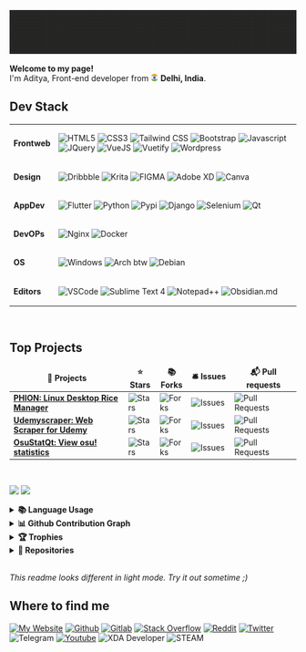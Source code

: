 <!-- Dark Mode -->
[![Visit my website!](images/readme/glitch_header.gif)](https://sortedcord.tech)
<!-- Light Mode
[![Visit my website!](images/readme/glitch_header_light.gif#gh-light-mode-only)](https://sortedcord.tech) -->

<p><b>Welcome to my page!</b></br> I'm Aditya, Front-end developer from <img src="images/readme/india_flag.png" width="13"/> <b>Delhi, India</b>. </p>
<!-- 
Currently working on [PHION](https://github.com/phion-pm) and associated projects. Read my [blog](https://sortedcord.tech/blog) or follow [@sortedcord on Twitter](https://twitter.com/sortedcord).

<table width="100%">
<tr><td width="33.3%">

### **Recent Releases**

[PHION Core 0.0.1](https://pypi.org/project/phion/) - 06.02.2022

[OsuStatQt 0.0.5](https://github.com/sortedcord/osu-statqt/releases/tag/v0.0.5-alpha)  - 09.01.2022

[OsuStatQt 0.0.4](https://github.com/sortedcord/osu-statqt/releases/tag/v0.0.4-alpha)  - 02.01.2022

[OsuStatQt 0.0.3](https://github.com/sortedcord/osu-statqt/releases/tag/v0.0.3-alpha)  - 30.12.2021
	
[OsuStatQt 0.0.2](https://github.com/sortedcord/osu-statqt/releases/tag/v0.0.2-alpha)  - 28.12.2021

[OsuStatQt 0.0.1](https://github.com/sortedcord/osu-statqt/releases/tag/v0.0.1-alpha)  - 27.12.2021

</th>
<td width="33.3%">

### **[Blog](https://blog.sortedcord.tech) & Updates**
	
[Migrated to jekyll from Wordpress](https://sortedcord.tech/blog) - 05.03.2022
	
[Paid Microsoft Store App for free](https://sortedcord.tech/blog/cracking/paid-microsoft-store-apps-for-free.html) - 19.02.2022
	
[Pep Talk On OSS](https://sortedcord.tech/blog/technology/pep-talk-on-FOSS.html) - 17.02.2022

[Revamped GH Profile](https://github.com/sortedcord) - 16.02.2022

*Paused Development* - 15.02.2022

[Thoughts on Metaverse](https://sortedcord.tech/blog/technology/metaverse-a-virtual-paradise-or-a-human-digital-disaster.html) - 08.02.2022


</th>
<td width="33.3%">

### **Stuff I'm Learning**

[Use _ for int delims](https://www.python.org/dev/peps/pep-0515/) - 14.02.2022

[Python Decorators and wrapped functions]() - 10.02.2022

[Documentation with Obsidian](https://obsidian.md) - 03.02.2022

</th>
</tr>
</table>
-->

## Dev Stack

<table width="100%">
<tr><td width="13%">

**Frontweb**

<td width="87%">

![HTML5](https://img.shields.io/badge/HTML5-E34F26?style=flat&logo=html5&logoColor=white)
![CSS3](https://img.shields.io/badge/CSS3-1572B6?style=flat&logo=css3&logoColor=white)
![Tailwind CSS](https://img.shields.io/badge/Tailwind_CSS-38B2AC?style=flat&logo=tailwind-css&logoColor=white)
![Bootstrap](https://img.shields.io/badge/Bootstrap-563D7C?style=flat&logo=bootstrap&logoColor=white)
![Javascript](https://img.shields.io/badge/JavaScript-F7DF1E?style=flat&logo=javascript&logoColor=black)
![JQuery](https://img.shields.io/badge/jQuery-0769AD?flat&logo=jquery&logoColor=white)
![VueJS](https://img.shields.io/badge/Vue.js-35495E?style=flat&logo=vuedotjs&logoColor=4FC08D)
![Vuetify](https://img.shields.io/badge/Vuetify-1867C0?style=flat&logo=vuetify&logoColor=white)
![Wordpress](https://img.shields.io/badge/Wordpress-21759B?style=flat&logo=wordpress&logoColor=white)


</tr><tr><td>

**Design**

<td>

![Dribbble](https://img.shields.io/badge/Dribbble-EA4C89?style=flat&logo=dribbble&logoColor=white)
![Krita](https://img.shields.io/badge/Krita-203759?style=flat&logo=krita&logoColor=EEF37B)
![FIGMA](https://img.shields.io/badge/Figma-F24E1E?style=flat&logo=figma&logoColor=white)
![Adobe XD](https://img.shields.io/badge/Adobe%20XD-470137?style=flat&logo=Adobe%20XD&logoColor=#FF61F6)
![Canva](https://img.shields.io/badge/Canva-%2300C4CC.svg?&style=flat&logo=Canva&logoColor=white)

</tr>
<tr><td>

**AppDev**

<td>

![Flutter](https://img.shields.io/badge/Flutter-02569B?style=flat&logo=flutter&logoColor=white)
![Python](https://img.shields.io/badge/Python-FFD43B?style=flat&logo=python&logoColor=darkgreen)
![Pypi](https://img.shields.io/badge/pypi-3775A9?style=flat&logo=pypi&logoColor=white)
![Django](https://img.shields.io/badge/Django-092E20?style=flat&logo=django&logoColor=green)
![Selenium](https://img.shields.io/badge/Selenium-43B02A?style=flat&logo=Selenium&logoColor=white)
![Qt](https://img.shields.io/badge/Qt-41CD52?style=flat&logo=qt&logoColor=white)

</tr>
<tr><td>

**DevOPs**

<td>

![Nginx](https://img.shields.io/badge/Nginx-009639?style=flat&logo=nginx&logoColor=white)
![Docker](https://img.shields.io/badge/Docker-2CA5E0?style=flat&logo=docker&logoColor=white)

</tr>
<tr><td>

**OS**

<td>

![Windows](https://img.shields.io/badge/Windows-0078D6?style=flat&logo=windows&logoColor=white)
![Arch btw](https://img.shields.io/badge/Arch_Linux-1793D1?style=flat&logo=arch-linux&logoColor=white)
![Debian](https://img.shields.io/badge/Debian-A81D33?style=flat&logo=debian&logoColor=white)


</tr>
<tr><td>

**Editors**

<td>

![VSCode](https://img.shields.io/badge/Visual_Studio_Code-0078D4?style=flat&logo=visual%20studio%20code&logoColor=white)
![Sublime Text 4](https://img.shields.io/badge/sublime_text-%23575757.svg?&style=flat&logo=sublime-text&logoColor=important)
![Notepad++](https://img.shields.io/badge/Notepad++-90E59A.svg?style=flat&logo=notepad%2B%2B&logoColor=black)
![Obsidian.md](https://img.shields.io/badge/-Obsidian.md-blueviolet)
</table>

<br>

## Top Projects

<table width="100%">
  <thead align="center">
    <tr border: none;>
      <td width="40%"><b>🎁 Projects</b></td>
      <td width="11%"><b>⭐ Stars</b></td>
      <td width="11%"><b>📚 Forks</b></td>
      <td width="15%"><b>🛎 Issues</b></td>
      <td width="23%"><b>📬 Pull requests</b></td>
    </tr>
  </thead>
  <tbody>
    <tr>
      <td><a href="https://github.com/phion-pm"><b>PHION: Linux Desktop Rice Manager</b></a></td>
      <td><img alt="Stars" src="https://img.shields.io/github/stars/phion-pm/documentation?style=flat-square&labelColor=343b41"/></td>
      <td><img alt="Forks" src="https://img.shields.io/github/forks/phion-pm/documentation?style=flat-square&labelColor=343b41"/></td>
      <td><img alt="Issues" src="https://img.shields.io/github/issues/phion-pm/documentation?style=flat-square&labelColor=343b41"/></td>
      <td><img alt="Pull Requests" src="https://img.shields.io/github/issues-pr/phion-pm/documentation?style=flat-square&labelColor=343b41"/></td>
    </tr>
	  <tr>
      <td><a href="https://github.com/sortedcord/udemyscraper"><b>Udemyscraper: Web Scraper for Udemy</b></a></td>
      <td><img alt="Stars" src="https://img.shields.io/github/stars/sortedcord/udemyscraper?style=flat-square&labelColor=343b41"/></td>
      <td><img alt="Forks" src="https://img.shields.io/github/forks/sortedcord/udemyscraper?style=flat-square&labelColor=343b41"/></td>
      <td><img alt="Issues" src="https://img.shields.io/github/issues/sortedcord/udemyscraper?style=flat-square&labelColor=343b41"/></td>
      <td><img alt="Pull Requests" src="https://img.shields.io/github/issues-pr/sortedcord/udemyscraper?style=flat-square&labelColor=343b41"/></td>
    </tr>
    <tr>
      <td><a href="https://github.com/sortedcord/osu-statqt"><b>OsuStatQt: View osu! statistics</b></a></td>
      <td><img alt="Stars" src="https://img.shields.io/github/stars/sortedcord/osu-statqt?style=flat-square&labelColor=343b41"/></td>
      <td><img alt="Forks" src="https://img.shields.io/github/forks/sortedcord/osu-statqt?style=flat-square&labelColor=343b41"/></td>
      <td><img alt="Issues" src="https://img.shields.io/github/issues/sortedcord/osu-statqt?style=flat-square&labelColor=343b41"/></td>
      <td><img alt="Pull Requests" src="https://img.shields.io/github/issues-pr/sortedcord/osu-statqt?style=flat-square&labelColor=343b41"/></td>
    </tr>
  </tbody>
</table>

<br>

<p>
<!-- Dark Mode -->
<img width="49.7%" src="http://github-readme-stats-sortedcord.vercel.app/api?username=sortedcord&show_icons=true&theme=gruvbox&hide_border=true&include_all_commits=true&count_private=true"/>
<img width="49.7%" src="http://github-readme-streak-stats.herokuapp.com?user=sortedcord&theme=gruvbox&hide_border=true"/>
<!-- Light Mode -->
<!-- <img width="49.7%" src="https://github-readme-stats.vercel.app/api?username=sortedcord&show_icons=true&theme=solarized-light&hide_border=true&include_all_commits=true&count_private=true"  />
<img width="49.7%" src="http://github-readme-streak-stats.herokuapp.com?user=sortedcord&theme=solarized-light&hide_border=true" /> -->
</p>

<details>
<summary><b>📚 Language Usage</b></summary>
<br>
<p align="center">
<!-- Dark Mode -->
<img src="https://github-readme-stats-sortedcord.vercel.app/api/top-langs/?username=sortedcord&layout=compact&theme=gruvbox&hide=html&langs_count=8&hide_border=true" width="40.9%"/> 
<img width="57.9%" src="https://github-readme-stats.vercel.app/api/wakatime?username=sortedcord&layout=compact&theme=gruvbox&hide_border=true&langs_count=8" />
<!-- Light Mode -->
<!-- <img src="https://github-readme-stats.vercel.app/api/top-langs/?username=sortedcord&layout=compact&theme=gruvbox_light&hide=html&langs_count=8&hide_border=true#gh-light-mode-only" width="40.9%"/> 
<img width="57.9%" src="https://github-readme-stats.vercel.app/api/wakatime?username=sortedcord&layout=compact&theme=gruvbox_light&hide_border=true&langs_count=8#gh-light-mode-only" /> -->
</p>
</details>

<details>
<summary><b>📊 Github Contribution Graph</b></summary><br>

![sortedcord's Activity Graph](https://activity-graph.herokuapp.com/graph?username=sortedcord&theme=gruvbox)
</details>

<details>
<summary><b> 🏆 Trophies </b></summary>
<br>
<p align="center"> 
<a href="https://github.com/sortedcord"><img width="97.8%" src="https://github-profile-trophy.vercel.app/?username=sortedcord&theme=gruvbox&column=7&margin-w=5&no-frame=true" alt="sortedcord" /></a>
</p>
</details>

<details>
<summary><b>📂 Repositories </b></summary>
<br>
<h2>🎨 Dot Repos</h2>

<p align="center">
<!-- Dark Mode -->
  <a href="https://github.com/sortedcord/Gruvbox-Pink-Dots"><img width="48.9%" src="https://github-readme-stats-sortedcord.vercel.app/api/pin/?username=sortedcord&repo=Gruvbox-Pink-Dots&theme=gruvbox&hide_border=true" alt="Gruvbox-Pink-Dots"></a>
  <a href="https://github.com/sortedcord/Sortify"><img width="48.9%" src="https://github-readme-stats-sortedcord.vercel.app/api/pin/?username=sortedcord&repo=Sortify&theme=gruvbox&hide_border=true" alt="sortify"></a>
    <a href="https://github.com/sortedcord/sweet-mars-i3"><img width="48.9%" src="https://github-readme-stats-sortedcord.vercel.app/api/pin/?username=sortedcord&repo=sweet-mars-i3&theme=gruvbox&hide_border=true" alt="Sweet mars i3"></a>
  <a href="https://github.com/sortedcord/Dracula"><img width="48.9%" src="https://github-readme-stats-sortedcord.vercel.app/api/pin/?username=sortedcord&repo=Dracula&theme=gruvbox&hide_border=true" alt="Dracula"></a>
  <!-- Light Mode -->
  <!-- <a href="https://github.com/sortedcord/Gruvbox-Pink-Dots"><img width="48.9%" src="https://github-readme-stats.vercel.app/api/pin/?username=sortedcord&repo=Gruvbox-Pink-Dots&theme=gruvbox_light&hide_border=true#gh-light-mode-only" alt="Gruvbox-Pink-Dots"></a>
  <a href="https://github.com/sortedcord/Sortify"><img width="48.9%" src="https://github-readme-stats.vercel.app/api/pin/?username=sortedcord&repo=Sortify&theme=gruvbox_light&hide_border=true#gh-light-mode-only" alt="sortify"></a>
    <a href="https://github.com/sortedcord/sweet-mars-i3"><img width="48.9%" src="https://github-readme-stats.vercel.app/api/pin/?username=sortedcord&repo=sweet-mars-i3&theme=gruvbox_light&hide_border=true#gh-light-mode-only" alt="Sweet mars i3"></a>
  <a href="https://github.com/sortedcord/Dracula"><img width="48.9%" src="https://github-readme-stats.vercel.app/api/pin/?username=sortedcord&repo=Dracula&theme=gruvbox_light&hide_border=true#gh-light-mode-only" alt="Dracula"></a> -->
</p>

<br>

<h2>📘 Notes Repos</h2>

<p align="center">
<!-- Dark Mode -->
  <a href="https://github.com/sortedcord/vue-notes"><img width="48.9%" src="https://github-readme-stats-sortedcord.vercel.app/api/pin/?username=sortedcord&repo=vue-notes&theme=gruvbox&hide_border=true" alt="vue-notes"></a>
  <a href="https://github.com/sortedcord/angular-notes"><img width="48.9%" src="https://github-readme-stats-sortedcord.vercel.app/api/pin/?username=sortedcord&repo=angular-notes&theme=gruvbox&hide_border=true" alt="sortify"></a>
<!-- Light Mode -->
  <!-- <a href="https://github.com/sortedcord/vue-notes"><img width="48.9%" src="https://github-readme-stats.vercel.app/api/pin/?username=sortedcord&repo=vue-notes&theme=gruvbox_light&hide_border=true#gh-light-mode-only" alt="vue-notes"></a>
  <a href="https://github.com/sortedcord/angular-notes"><img width="48.9%" src="https://github-readme-stats.vercel.app/api/pin/?username=sortedcord&repo=angular-notes&theme=gruvbox_light&hide_border=true#gh-light-mode-only" alt="sortify"></a> -->
</p>

</details>
<br>

*This readme looks different in light mode. Try it out sometime ;)*
## Where to find me

[![My Website](https://img.shields.io/badge/website-000000?style=for-the-badge&logo=About.me&logoColor=white)](https://sortedcord.tech)
[![Github](https://img.shields.io/badge/GitHub-100000?style=for-the-badge&logo=github&logoColor=white)](https://github.com/sortedcord)
[![Gitlab](https://img.shields.io/badge/GitLab-330F63?style=for-the-badge&logo=gitlab&logoColor=white)](https://gitlab.com/sortedcord)
[![Stack Overflow](https://img.shields.io/badge/Stack_Overflow-FE7A16?style=for-the-badge&logo=stack-overflow&logoColor=white)](https://stackoverflow.com/users/12737625/sortedcord)
[![Reddit](https://img.shields.io/badge/Reddit-FF4500?style=for-the-badge&logo=reddit&logoColor=white)](https://www.reddit.com/user/No_Economist_9242)
[![Twitter](https://img.shields.io/badge/Twitter-1DA1F2?style=for-the-badge&logo=twitter&logoColor=white)](https://twitter.com/sortedcord)
![Telegram](https://img.shields.io/badge/Telegram-2CA5E0?style=for-the-badge&logo=telegram&logoColor=white)
[![Youtube](https://img.shields.io/badge/YouTube-FF0000?style=for-the-badge&logo=youtube&logoColor=white)](https://www.youtube.com/channel/UCl_2PksiLZcXzGiawYHhY_Q)
![XDA Developer](https://img.shields.io/badge/xda%20developers-2DAAE9?style=for-the-badge&logo=xda-developers&logoColor=white)
![STEAM](https://img.shields.io/badge/Steam-000000?style=for-the-badge&logo=steam&logoColor=white)


